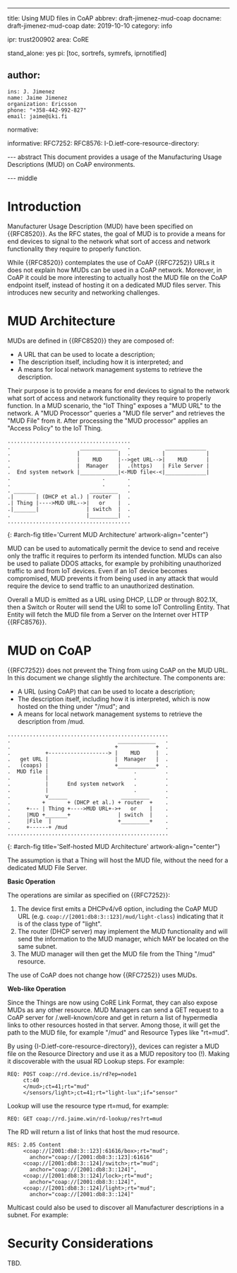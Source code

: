 ---
title: Using MUD files in CoAP
abbrev: draft-jimenez-mud-coap
docname: draft-jimenez-mud-coap
date: 2019-10-10
category: info

ipr: trust200902
area: CoRE

stand_alone: yes
pi: [toc, sortrefs, symrefs, iprnotified]

author:
 -
    ins: J. Jimenez
    name: Jaime Jimenez
    organization: Ericsson
    phone: "+358-442-992-827"
    email: jaime@iki.fi

normative:

informative:
  RFC7252:
  RFC8576:
  I-D.ietf-core-resource-directory:



--- abstract
This document provides a usage of the Manufacturing Usage Descriptions (MUD) on CoAP environments. 


--- middle

Introduction
============

Manufacturer Usage Description (MUD) have been specified on {{RFC8520}}. As the RFC states, the goal of MUD is to provide a means for end devices to signal to the network what sort of access and network functionality they require to properly function.

While {{RFC8520}} contemplates the use of CoAP {{RFC7252}} URLs it does not explain how MUDs can be used in a CoAP network. Moreover, in CoAP it could be more interesting to actually host the MUD file on the CoAP endpoint itself, instead of hosting it on a dedicated MUD files server. This introduces new security and networking challenges.

MUD Architecture
================

MUDs are defined in {{RFC8520}} they are composed of:

* A URL that can be used to locate a description;
* The description itself, including how it is interpreted; and
* A means for local network management systems to retrieve the description.

Their purpose is to provide a means for end devices to signal to the network what sort of access and network functionality they require to properly function.  In a MUD scenario, the "IoT Thing" exposes a "MUD URL" to the network. A "MUD Processor" queries a "MUD file server" and retrieves the "MUD File" from it. After processing the "MUD processor" applies an "Access Policy" to the IoT Thing.

~~~
.......................................
.                      ____________   .           _____________
.                     |            |  .          |             |
.                     |    MUD     |-->get URL-->|    MUD      |
.                     |  Manager   |  .(https)   | File Server |
.  End system network |____________|<-MUD file<-<|_____________|
.                             .       .
.                             .       .
. _______                 _________   .
.|       | (DHCP et al.) | router  |  .
.| Thing |---->MUD URL-->|   or    |  .
.|_______|               | switch  |  .
.                        |_________|  .
.......................................
~~~
{: #arch-fig title='Current MUD Architecture' artwork-align="center"}

MUD can be used to automatically permit the device to send and receive only the traffic it requires to perform its intended function. MUDs can also be used to paliate DDOS attacks, for example by prohibiting unauthorized traffic to and from IoT devices. Even if an IoT device becomes compromised, MUD prevents it from being used in any attack that would require the device to send traffic to an unauthorized destination.

Overall a MUD is emitted as a URL using DHCP, LLDP or through 802.1X, then a Switch or Router will send the URI to some IoT Controlling Entity. That Entity will fetch the MUD file from a Server on the Internet over HTTP {{RFC8576}}.

MUD on CoAP
===========

{{RFC7252}} does not prevent the Thing from using CoAP on the MUD URL. In this document we change slightly the architecture. The components are:

* A URL (using CoAP) that can be used to locate a description;
* The description itself, including how it is interpreted, which is now hosted on the thing under "/mud"; and
* A means for local network management systems to retrieve the description from /mud. 

~~~
...................................................
.                                  ____________   .
.                                 +            +  .
.           +-------------------> |    MUD     |  .
.   get URL |                     |  Manager   |  .
.   (coaps) |                     +____________+  .
.  MUD file |                           .         .
.           |                           .         .
.           |      End system network   .         .
.           |                           .         .
.           v______                 _________     .
.          +       + (DHCP et al.) + router  +    .
.     +--- | Thing +---->MUD URL+->+   or    |    .
.     |MUD +_______+               | switch  |    .
.     |File  |                     +_________+    .
.     +------+ /mud                               .
...................................................
~~~
{: #arch-fig title='Self-hosted MUD Architecture' artwork-align="center"}

The assumption is that a Thing will host the MUD file, without the need for a dedicated MUD File Server.

**Basic Operation**

The operations are similar as specified on {{RFC7252}}:

1. The device first emits a DHCPv4/v6 option, including the CoAP MUD URL (e.g. ```coap://[2001:db8:3::123]/mud/light-class```) indicating that it is of the class type of "light".
2. The router (DHCP server) may implement the MUD functionality and will send the information to the MUD manager, which MAY be located on the same subnet.
3. The MUD manager will then get the MUD file from the Thing "/mud" resource.

The use of CoAP does not change how {{RFC7252}} uses MUDs.

**Web-like Operation**

Since the Things are now using CoRE Link Format, they can also expose MUDs as any other resource. MUD Managers can send a GET request to a CoAP server for /.well-known/core and get in return a list of hypermedia links to other resources hosted in that server. Among those, it will get the path to the MUD file, for example "/mud" and Resource Types like "rt=mud".

By using {I-D.ietf-core-resource-directory}}, devices can register a MUD file on the Resource Directory and use it as a MUD repository too (!). Making it discoverable with the usual RD Lookup steps. For example:

~~~
REQ: POST coap://rd.device.is/rd?ep=node1
     ct:40
     </mud>;ct=41;rt="mud"
     </sensors/light>;ct=41;rt="light-lux";if="sensor"
~~~

Lookup will use the resource type rt=mud, for example:

~~~
REQ: GET coap://rd.jaime.win/rd-lookup/res?rt=mud
~~~

The RD will return a list of links that host the mud resource.

~~~
RES: 2.05 Content
     <coap://[2001:db8:3::123]:61616/box>;rt="mud";
       anchor="coap://[2001:db8:3::123]:61616"
     <coap://[2001:db8:3::124]/switch>;rt="mud";
       anchor="coap://[2001:db8:3::124]",
     <coap://[2001:db8:3::124]/lock>;rt="mud";
       anchor="coap://[2001:db8:3::124]",
     <coap://[2001:db8:3::124]/light>;rt="mud";
       anchor="coap://[2001:db8:3::124]"
~~~

Multicast could also be used to discover all Manufacturer descriptions in a subnet. For example:

Security Considerations
=======================

TBD.